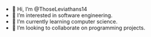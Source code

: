 - 👋 Hi, I’m @ThoseLeviathans14
- 👀 I’m interested in software engineering.
- 🌱 I’m currently learning computer science.
- 💞️ I’m looking to collaborate on programming projects.

<!---
ThoseLeviathans14/ThoseLeviathans14 is a ✨ special ✨ repository because its `README.md` (this file) appears on your GitHub profile.
You can click the Preview link to take a look at your changes.
--->
